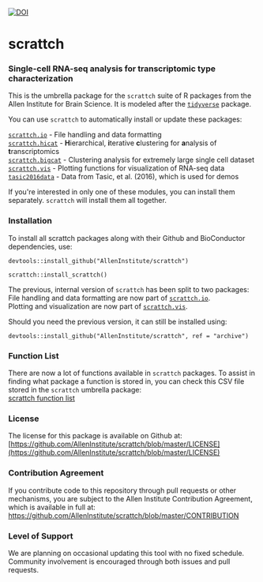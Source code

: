 [![DOI](https://zenodo.org/badge/119578865.svg)](https://zenodo.org/doi/10.5281/zenodo.12706763)

# scrattch
### **S**ingle-**c**ell **R**NA-seq **a**nalysis for **t**ranscriptomic **t**ype **ch**aracterization

This is the umbrella package for the `scrattch` suite of R packages from the Allen Institute for Brain Science. It is modeled after the [`tidyverse`](https://www.tidyverse.org/) package.  

You can use `scrattch` to automatically install or update these packages:  

[`scrattch.io`](https://github.com/AllenInstitute/scrattch.io) - File handling and data formatting  
[`scrattch.hicat`](https://github.com/AllenInstitute/scrattch.hicat) - **H**ierarchical, **i**terative **c**lustering for **a**nalysis of  **t**ranscriptomics  
[`scrattch.bigcat`](https://github.com/AllenInstitute/scrattch.bigcat) - Clustering analysis for extremely large single cell dataset  
[`scrattch.vis`](https://github.com/AllenInstitute/scrattch.vis) - Plotting functions for visualization of RNA-seq data  
[`tasic2016data`](https://github.com/AllenInstitute/tasic2016data) - Data from Tasic, et al. (2016), which is used for demos  

If you're interested in only one of these modules, you can install them separately. `scrattch` will install them all together.  

### Installation

To install all scrattch packages along with their Github and BioConductor dependencies, use:
```
devtools::install_github("AllenInstitute/scrattch")

scrattch::install_scrattch()
```

The previous, internal version of `scrattch` has been split to two packages:  
File handling and data formatting are now part of [`scrattch.io`](https://github.com/AllenInstitute/scrattch.io).  
Plotting and visualization are now part of [`scrattch.vis`](https://github.com/AllenInstitute/scrattch.vis).  

Should you need the previous version, it can still be installed using:  
```
devtools::install_github("AllenInstitute/scrattch", ref = "archive")
```

### Function List

There are now a lot of functions available in `scrattch` packages. To assist in finding what package a function is stored in, you can check this CSV file stored in the `scrattch` umbrella package:  
[scrattch function list](https://github.com/AllenInstitute/scrattch/blob/dev/inst/scrattch_function_list.csv)

### License

The license for this package is available on Github at: [https://github.com/AllenInstitute/scrattch/blob/master/LICENSE](https://github.com/AllenInstitute/scrattch/blob/master/LICENSE)

### Contribution Agreement

If you contribute code to this repository through pull requests or other mechanisms, you are subject to the Allen Institute Contribution Agreement, which is available in full at: https://github.com/AllenInstitute/scrattch/blob/master/CONTRIBUTION

### Level of Support

We are planning on occasional updating this tool with no fixed schedule. Community involvement is encouraged through both issues and pull requests.

